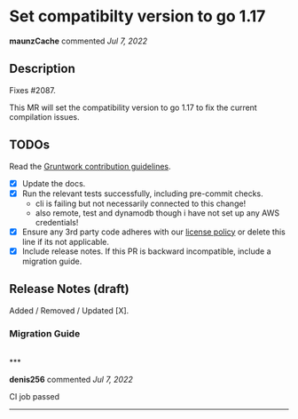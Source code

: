 # Set compatibilty version to go 1.17

**maunzCache** commented *Jul 7, 2022*

<!-- Prepend '[WIP]' to the title if this PR is still a work-in-progress. Remove it when it is ready for review! -->

## Description

Fixes #2087.

This MR will set the compatibility version to go 1.17 to fix the current compilation issues.

## TODOs

Read the [Gruntwork contribution guidelines](https://gruntwork.notion.site/Gruntwork-Coding-Methodology-02fdcd6e4b004e818553684760bf691e).

- [x] Update the docs.
- [x] Run the relevant tests successfully, including pre-commit checks.
  - cli is failing but not necessarily connected to this change!
  - also remote, test and dynamodb though i have not set up any AWS credentials!
- [x] Ensure any 3rd party code adheres with our [license policy](https://www.notion.so/gruntwork/Gruntwork-licenses-and-open-source-usage-policy-f7dece1f780341c7b69c1763f22b1378) or delete this line if its not applicable.
- [x] Include release notes. If this PR is backward incompatible, include a migration guide.

## Release Notes (draft)

<!-- One-line description of the PR that can be included in the final release notes. -->
Added / Removed / Updated [X].

### Migration Guide

<!-- Important: If you made any backward incompatible changes, then you must write a migration guide! -->


<br />
***


**denis256** commented *Jul 7, 2022*

CI job passed
***

